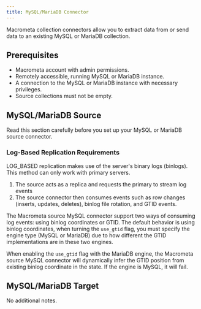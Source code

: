 ```yaml
---
title: MySQL/MariaDB Connector
---
```


Macrometa collection connectors allow you to extract data from or send data to an existing MySQL or MariaDB collection.

## Prerequisites

- Macrometa account with admin permissions.
- Remotely accessible, running MySQL or MariaDB instance.
- A connection to the MySQL or MariaDB instance with necessary privileges.
- Source collections must not be empty.

## MySQL/MariaDB Source

Read this section carefully before you set up your MySQL or MariaDB source connector.

### Log-Based Replication Requirements

LOG_BASED replication makes use of the server's binary logs (binlogs). This method can only work with primary servers.

1. The source acts as a replica and requests the primary to stream log events
2. The source connector then consumes events such as row changes (inserts, updates, deletes), binlog file rotation, and GTID events.

The Macrometa source MySQL connector support two ways of consuming log events: using binlog coordinates or GTID. The default behavior is using binlog coordinates, when turning the `use_gtid` flag, you must specify the engine type (MySQL or MariaDB) due to how different the GTID implementations are in these two engines.

When enabling the `use_gtid` flag with the MariaDB engine, the Macrometa source MySQL connector will dynamically infer the GTID position from existing binlog coordinate in the state. If the engine is MySQL, it will fail.

## MySQL/MariaDB Target

No additional notes.
